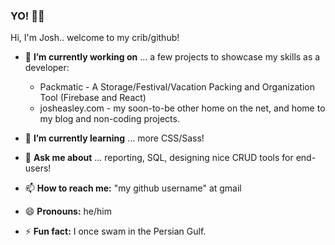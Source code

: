 ### YO! 👋🤖

Hi, I'm Josh.. welcome to my crib/github!


- 🔭 **I’m currently working on** ... a few projects to showcase my skills as a developer:
  - Packmatic - A Storage/Festival/Vacation Packing and Organization Tool (Firebase and React)
  - josheasley.com - my soon-to-be other home on the net, and home to my blog and non-coding projects.
 
- 🌱 **I’m currently learning** ... more CSS/Sass!

- 💬 **Ask me about** ... reporting, SQL, designing nice CRUD tools for end-users!

- 📫 **How to reach me:** "my github username" at gmail

- 😄 **Pronouns:** he/him

- ⚡ **Fun fact:** I once swam in the Persian Gulf.
